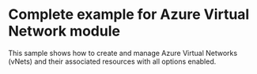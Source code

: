# Complete example for Azure Virtual Network module

This sample shows how to create and manage Azure Virtual Networks (vNets) and their associated resources with all options enabled.
